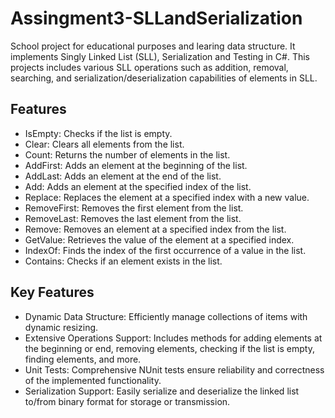 # Assingment3-SLLandSerialization

School project for educational purposes and learing data structure. It implements Singly Linked List (SLL), Serialization and Testing in C#. This projects includes various SLL operations such as addition, removal, searching, and serialization/deserialization capabilities of elements in SLL.


## Features

- IsEmpty: Checks if the list is empty.
- Clear: Clears all elements from the list.
- Count: Returns the number of elements in the list.
- AddFirst: Adds an element at the beginning of the list.
- AddLast: Adds an element at the end of the list.
- Add: Adds an element at the specified index of the list.
- Replace: Replaces the element at a specified index with a new value.
- RemoveFirst: Removes the first element from the list.
- RemoveLast: Removes the last element from the list.
- Remove: Removes an element at a specified index from the list.
- GetValue: Retrieves the value of the element at a specified index.
- IndexOf: Finds the index of the first occurrence of a value in the list.
- Contains: Checks if an element exists in the list.


## Key Features

- Dynamic Data Structure: Efficiently manage collections of items with dynamic resizing.
- Extensive Operations Support: Includes methods for adding elements at the beginning or end, removing elements, checking if the list is empty, finding elements, and more.
- Unit Tests: Comprehensive NUnit tests ensure reliability and correctness of the implemented functionality.
- Serialization Support: Easily serialize and deserialize the linked list to/from binary format for storage or transmission.
